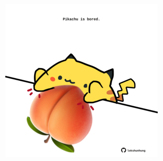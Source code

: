<!-- built at 29/12/2021, 10:02:52 UTC -->
<p align="center">
  <img width="500" height="500" src="./ReadmeImage.svg">
</p>
